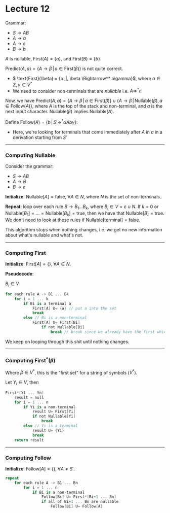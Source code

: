# Lecture 12

Grammar:

* $S\rightarrow AB$
* $A \rightarrow a$
* $A \rightarrow \varepsilon$
* $B \rightarrow b$

$A$ is nullable, $\text{First}(A) = \{a\}$, and $\text{First}(B)=\{b\}$.

$\text{Predict}(A,a) =\{A\rightarrow \beta \,|\, a\in \text{First}(\beta)\}$ is not quite correct.

* $ \text{First}(\beta) = \{a \,|\, \beta \Rightarrow^* a\gamma\}$, where $a\in\Sigma, \gamma \in V^*$
* We need to consider non-terminals that are *nullable* i.e. $A\Rightarrow^* \varepsilon$

Now, we have $\text{Predict}(A,a) =\{A\rightarrow \beta \,|\, a\in \text{First}(\beta)\} \cup \{A\rightarrow \beta\,|\, \text{Nullable}(\beta), a\in \text{Follow}(A)\}$, where $A$ is the top of the stack and non-terminal, and $a$ is the next input character. $\text{Nullable}(\beta)$ implies $\text{Nullable}(A)$.

Define $\text{Follow}(A) = \{b\,|\, S'\Rightarrow^* \alpha Ab\gamma\}$:

* Here, we're looking for terminals that come immediately after $A$ in $a$ in a derivation starting from $S'$

---

### Computing Nullable

Consider the grammar:

* $S\rightarrow AB$
* $A\rightarrow B$
* $B\rightarrow \varepsilon$

**Initialize**: $\text{Nullable}[A] = \text{false},\; \forall A\in N$, where $N$ is the set of non-terminals.

**Repeat**: loop over each rule $B\rightarrow B_1\dots B_k$, where $B_i \in V = \varepsilon \cup N$. If $k=0$ or $\text{Nullable}[B_1]=\dots=\text{Nullable}[B_k]=\text{true}$, then we have that $\text{Nullable}[B] = \text{true}$. We don't need to look at these rules if $\text{Nullable}[\text{terminal}] = \text{false}$.

This algorithm stops when nothing changes, i.e. we get no new information about what's nullable and what's not.

---

### Computing First

**Initialize**: $\text{First}[A] = \{\},\; \forall A\in N$.

**Pseudocode**:

$B_i \in V$

```swift
for each rule A -> B1 ... Bk
	for i = 1 ... k
		if Bi is a terminal a
			First[A] U= {a} // put a into the set
			break
		else // Bi is a non-terminal
			First[A] U= First[Bi]
				if not Nullable[Bi]
					break // break since we already have the first which is first of Bi
```

We keep on looping through this shit until nothing changes.

---

### Computing $\text{First}^*(\beta)$

Where $\beta\in V^*$, this is the "first set" for a string of symbols ($V^*$).

Let $Y_i \in V$, then

```swift
First*(Y1 ... Yn)
	result = null
	for i = 1 ... n
		if Yi is a non-terminal
			result U= First[Yi]
			if not Nullable[Yi]
				break
		else // Yi is a terminal
			result U= {Yi}
			break
	return result
```

---

### Computing Follow

**Initialize**: $\text{Follow}[A] = \{\},\; \forall A \not= S'$.

```swift
repeat
	for each rule A -> B1 ... Bn
		for i = 1 ... n
			if Bi is a non-terminal
				Follow[Bi] U= First*(Bi+1 ... Bn)
				if all of Bi+1 ... Bn are nullable
					Follow[Bi] U= Follow[A] 
```

